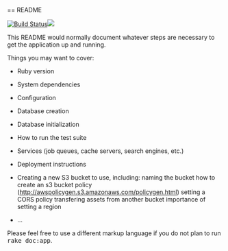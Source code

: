 == README

<p><a href="https://travis-ci.org/BOWiki/BOW"><img src="https://travis-ci.org/BOWiki/BOW.svg?branch=master" alt="Build Status" style="max-width:100%;"></a><a href="https://codeclimate.com/github/BOWiki/BOW"><img src="https://codeclimate.com/github/BOWiki/BOW/badges/gpa.svg" /></a></p>

This README would normally document whatever steps are necessary to get the
application up and running.

Things you may want to cover:

* Ruby version

* System dependencies

* Configuration

* Database creation

* Database initialization

* How to run the test suite

* Services (job queues, cache servers, search engines, etc.)

* Deployment instructions

* Creating a new S3 bucket to use, including:
  naming the bucket
  how to create an s3 bucket policy (http://awspolicygen.s3.amazonaws.com/policygen.html)
  setting a CORS policy
  transfering assets from another bucket
  importance of setting a region

* ...


Please feel free to use a different markup language if you do not plan to run
<tt>rake doc:app</tt>.
